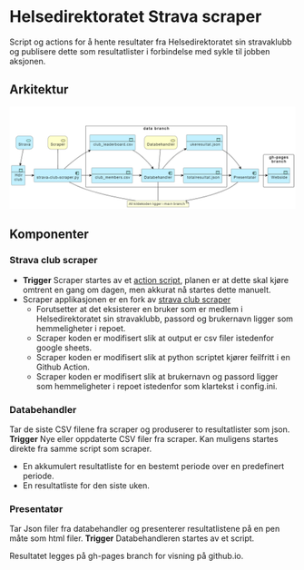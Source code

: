# Helsedirektoratet Strava scraper

Script og actions for å hente resultater fra Helsedirektoratet sin stravaklubb og publisere dette som resultatlister i forbindelse med sykle til jobben aksjonen.

## Arkitektur

![arkitektur](plantuml-source/arkitektur.png)

## Komponenter

### Strava club scraper

* **Trigger** Scraper startes av et [action script](https://github.com/hdir/strava-club/blob/main/.github/workflows/hdir-scrape.yaml), planen er at dette skal kjøre omtrent en gang om dagen, men akkurat nå startes dette manuelt.  
* Scraper applikasjonen er en fork av [strava club scraper](https://github.com/roboes/strava-club-scraper)
  * Forutsetter at det eksisterer en bruker som er medlem i Helsedirektoratet sin stravaklubb, passord og brukernavn ligger som hemmeligheter i repoet.  
  * Scraper koden er modifisert slik at output er csv filer istedenfor google sheets.
  * Scraper koden er modifisert slik at python scriptet kjører feilfritt i en Github Action.
  * Scraper koden er modifisert slik at brukernavn og passord ligger som hemmeligheter i repoet istedenfor som klartekst i config.ini.  

### Databehandler

Tar de siste CSV filene fra scraper og produserer to resultatlister som json.
**Trigger** Nye eller oppdaterte CSV filer fra scraper. Kan muligens startes direkte fra samme script som scraper.

* En akkumulert resultatliste for en bestemt periode over en predefinert periode.
* En resultatliste for den siste uken.

### Presentatør

Tar Json filer fra databehandler og presenterer resultatlistene på en pen måte som html filer.
**Trigger** Databehandleren startes av et script.

Resultatet legges på gh-pages branch for visning på github.io.
